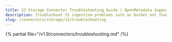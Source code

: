 ```yaml
---
title: S3 Storage Connector Troubleshooting Guide | OpenMetadata Support
description: Troubleshoot S3 ingestion problems such as bucket not found, denied access, or format incompatibility.
slug: /connectors/storage/s3/troubleshooting
---
```


{% partial file="/v1.9/connectors/troubleshooting.md" /%}
